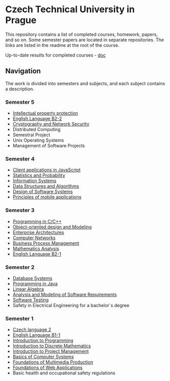 # Czech Technical University in Prague

This repository contains a list of completed courses, homework, papers, and so on. Some semester papers are located in separate repositories. The links are listed in the readme at the root of the course.

Up-to-date results for completed courses - [doc](/Study_Results_Citarovič_Mikita_Aljaksandravič.pdf)

## Navigation

The work is divided into semesters and subjects, and each subject contains a description.

### Semester 5

- [Intellectual property protection](https://moodle.fel.cvut.cz/local/kos/pages/course/info.php?code=A0B32ODV&semester=)
- [English Language B2-2](https://moodle.fel.cvut.cz/local/kos/pages/course/info.php?code=B0B04B22&semester=)
- [Cryptography and Network Security](https://moodle.fel.cvut.cz/local/kos/pages/course/info.php?code=B0M32KSB&semester=)
- Distributed Computing
- Semestral Project
- Unix Operating Systems
- Management of Software Projects

### Semester 4

- [Client applications in JavaScript](/4_semester/Client%20applications%20in%20JavaScript)
- [Statistics and Probability](https://math.fel.cvut.cz/en/people/heliskat/01pst.html)
- [Information Systems](https://moodle.fel.cvut.cz/local/kos/pages/course/info.php?code=B6B16INS&semester=)
- [Data Structures and Algorithms](/4_semester/Data%20Structures%20and%20Algorithms)
- [Design of Software Systems](/4_semester/Design%20of%20Software%20Systems)
- [Principles of mobile applications](/4_semester/Principles%20of%20mobile%20applications)

### Semester 3

- [Programming in C/C++](/3_semester/Programming%20in%20C%20C%2B%2B)
- [Object-oriented design and Modeling](/3_semester/Object-oriented%20design%20and%20Modeling)
- [Enterprise Architectures](/3_semester/Enterprise%20Architectures)
- [Computer Networks](https://intranet.fel.cvut.cz/en/education/bk/predmety/31/30/p3130806.html)
- [Business Process Management](https://intranet.fel.cvut.cz/en/education/bk/predmety/31/32/p3132406.html)
- [Mathematics Analysis](https://intranet.fel.cvut.cz/en/education/bk/predmety/31/30/p3130506.html)
- [English Language B2-1](https://intranet.fel.cvut.cz/en/education/bk/predmety/46/87/p4687606.html)

### Semester 2

- [Database Systems](/2_semester/Database%20Systems)
- [Programming in Java](/2_semester/Programming%20in%20Java)
- [Linear Algebra](https://intranet.fel.cvut.cz/en/education/bk/predmety/31/29/p3129806.html)
- [Analysis and Modeling of Software Requirements](/2_semester/Analysis%20and%20Modeling%20of%20Software%20Requirements)
- [Software Testing](/2_semester/Software%20Testing)
- Safety in Electrical Engineering for a bachelor´s degree

### Semester 1

- [Czech language 2](https://intranet.fel.cvut.cz/en/education/bk/predmety/12/55/p12550904.html)
- [English Language B1-1](https://intranet.fel.cvut.cz/en/education/bk/predmety/46/87/p4687406.html)
- [Introduction to Programming](/1_semester/Introduction%20to%20Programming/)
- [Introduction to Discrete Mathematics](https://intranet.fel.cvut.cz/en/education/bk/predmety/31/29/p3129206.html)
- [Introduction to Project Management](https://intranet.fel.cvut.cz/en/education/bk/predmety/66/26/p6626306.html)
- [Basics of Computer Systems](https://intranet.fel.cvut.cz/en/education/bk/predmety/31/29/p3129306.html)
- [Foundations of Multimedia Production](https://intranet.fel.cvut.cz/en/education/bk/predmety/31/29/p3129006.html)
- [Foundations of Web Applications](/1_semester/Foundations%20of%20Web%20Applications/)
- Basic health and occupational safety regulations
